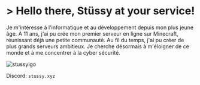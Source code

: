 # > Hello there, Stüssy at your service!

Je m'intéresse à l'informatique et au développement depuis mon plus jeune âge. À 11 ans, j'ai pu crée mon premier serveur en ligne sur Minecraft,
réunissant déjà une petite communauté. Au fil du temps, j'ai pu créer de plus grands serveurs ambitieux. Je cherche désormais à m'éloigner de ce monde
et à me concentrer à la cyber sécurité.

![stussyigo](https://github.com/user-attachments/assets/ba04e10a-3abf-4604-addf-9615b4a9f057)

Discord: ```stussy.xyz```

